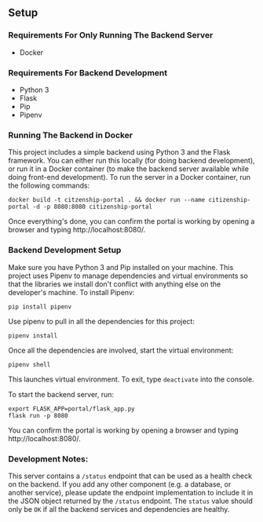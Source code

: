 ## Setup

### Requirements For Only Running The Backend Server

- Docker

### Requirements For Backend Development

- Python 3
- Flask
- Pip
- Pipenv

### Running The Backend in Docker

This project includes a simple backend using Python 3 and the Flask framework. You can either run this locally (for doing backend development), or run it in a Docker container (to make the backend server available while doing front-end development). To run the server in a Docker container, run the following commands:

```
docker build -t citzenship-portal . && docker run --name citizenship-portal -d -p 8080:8080 citizenship-portal
```

Once everything's done, you can confirm the portal is working by opening a browser and typing http://localhost:8080/.

### Backend Development Setup

Make sure you have Python 3 and Pip installed on your machine. This project uses Pipenv to manage dependencies and virtual environments so that the libraries we install don't conflict with anything else on the developer's machine. To install Pipenv:

```
pip install pipenv
```

Use pipenv to pull in all the dependencies for this project:

```
pipenv install
```

Once all the dependencies are involved, start the virtual environment:

```
pipenv shell
```

This launches virtual environment. To exit, type `deactivate` into the console.

To start the backend server, run:

```
export FLASK_APP=portal/flask_app.py
flask run -p 8080
```

You can confirm the portal is working by opening a browser and typing http://localhost:8080/.

### Development Notes:

This server contains a `/status` endpoint that can be used as a health check on the backend. If you add any other component (e.g. a database, or another service), please update the endpoint implementation to include it in the JSON object returned by the `/status` endpoint. The `status` value should only be `OK` if all the backend services and dependencies are healthy.
